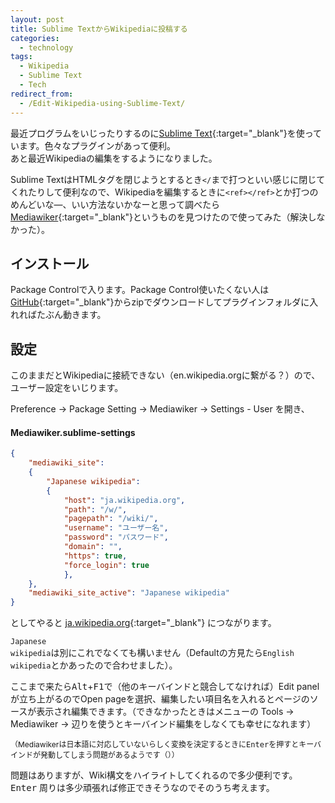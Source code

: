 ```yaml
---
layout: post
title: Sublime TextからWikipediaに投稿する
categories:
  - technology
tags:
  - Wikipedia
  - Sublime Text
  - Tech
redirect_from:
  - /Edit-Wikipedia-using-Sublime-Text/
---
```


最近プログラムをいじったりするのに[Sublime Text](https://www.sublimetext.com/){:target="_blank"}を使っています。色々なプラグインがあって便利。  
あと最近Wikipediaの編集をするようになりました。

Sublime TextはHTMLタグを閉じようとするとき<code>&lt;/</code>まで打つといい感じに閉じてくれたりして便利なので、Wikipediaを編集するときに<code>&lt;ref&gt;&lt;/ref&gt;</code>とか打つのめんどいな―、いい方法ないかなーと思って調べたら[Mediawiker](https://github.com/tosher/Mediawiker){:target="_blank"}というものを見つけたので使ってみた（解決しなかった）。

## インストール
Package Controlで入ります。Package Control使いたくない人は[GitHub](https://github.com/tosher/Mediawiker){:target="_blank"}からzipでダウンロードしてプラグインフォルダに入れればたぶん動きます。

## 設定
このままだとWikipediaに接続できない（en.wikipedia.orgに繋がる？）ので、ユーザー設定をいじります。

Preference &rarr; Package Setting &rarr; Mediawiker &rarr; Settings - User を開き、

#### Mediawiker.sublime-settings

```json
{
    "mediawiki_site":
    {
        "Japanese wikipedia":
        {
            "host": "ja.wikipedia.org",
            "path": "/w/",
            "pagepath": "/wiki/",
            "username": "ユーザー名",
            "password": "パスワード",
            "domain": "",
            "https": true,
            "force_login": true
            },
    },
    "mediawiki_site_active": "Japanese wikipedia"
}
```
としてやると [ja.wikipedia.org](https://ja.wikipedia.org){:target="_blank"} につながります。

<code>Japanese wikipedia</code>は別にこれでなくても構いません（Defaultの方見たら<code>English wikipedia</code>とかあったので合わせました）。

ここまで来たら<kbd>Alt</kbd>+<kbd>F1</kbd>で（他のキーバインドと競合してなければ）Edit panelが立ち上がるのでOpen pageを選択、編集したい項目名を入れるとページのソースが表示され編集できます。（できなかったときはメニューの Tools &rarr; Mediawiker &rarr; 辺りを使うとキーバインド編集をしなくても幸せになれます）

<span style="font-size: 12px;">（Mediawikerは日本語に対応していないらしく変換を決定するときに<kbd>Enter</kbd>を押すとキーバインドが発動してしまう問題があるようです（））</span>

問題はありますが、Wiki構文をハイライトしてくれるので多少便利です。 <kbd>Enter</kbd> 周りは多少頑張れば修正できそうなのでそのうち考えます。
